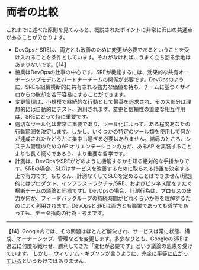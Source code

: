 # 両者の比較

これまでに述べた原則を見てみると、概説されたポイントに非常に沢山の共通点があることが分かります。

* DevOpsとSREは、両方とも改善のために変更が必要であるということを受け入れることを条件としています。それがなければ、うまく立ち回る余地はあまりないです。【14】
* 協業はDevOpsの仕事の中心です。SREが機能するには、効果的な共有オーナーシップモデルとパートナーチームの関係が必要です。DevOpsのように、SREも組織横断的に共有される強力な価値を持ち、チームに基づくサイロからの脱却を若干容易にすることができます。
* 変更管理は、小規模で継続的な行動として最善を追求され、その大部分は理想的には自動的にテスト、適用されます。変更と信頼性の重要な相互作用は、SREにとって特に重要です。
* 適切なツール化は非常に重要であり、ツール化によって、ある程度あなたの行動範囲を決定します。しかし、いくつかの特定のツール類を使用して何かが達成されたかどうかに集中し過ぎる必要はありません。結局のところ、システム管理のためのAPIオリエンテーションの方が、あるAPIを実装することよりも長く続くであろう、より重要な哲学です。
* 計測は、DevOpsやSREがどのように機能するかを知る絶対的な手掛かりです。SREの場合、SLOはサービスを改善するために取られる措置を決定する上で有力です。もちろん、計測なくしてSLOを定めることはできません(理想的にはプロダクト、インフラストラクチャ/SRE、およびビジネス間をまたぐ横断チームの議論と同様です)。DevOpsの場合、計測行為は、プロセスの出力が何か、フィードバックループの持続時間がどれくらいか等を理解するためによく利用されます。DevOpsとSREは両方とも職業であっても哲学であっても、データ指向の行為・考えです。


----------
【14】Google内では、その問題はほとんど解決され、サービスは常に状態、構成、オーナーシップ、管理などを変更します。多少なりとも、GoogleのSREは過去に何度も戦わせ、勝利してきた「変化が必要です」という議論の恩恵を受けています。 しかし、ウィリアム・ギブソンが言うように、完全に[平等に広がっている](http://bit.ly/2J1qnFf)というわけではありません。
